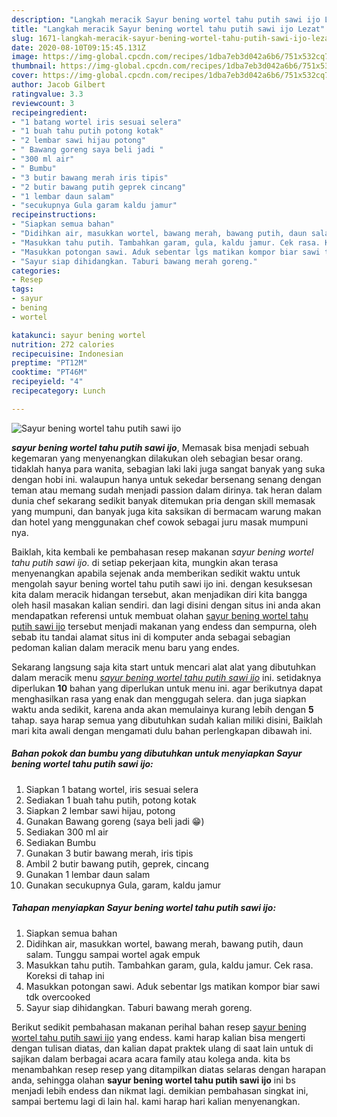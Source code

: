 ```yaml
---
description: "Langkah meracik Sayur bening wortel tahu putih sawi ijo Lezat"
title: "Langkah meracik Sayur bening wortel tahu putih sawi ijo Lezat"
slug: 1671-langkah-meracik-sayur-bening-wortel-tahu-putih-sawi-ijo-lezat
date: 2020-08-10T09:15:45.131Z
image: https://img-global.cpcdn.com/recipes/1dba7eb3d042a6b6/751x532cq70/sayur-bening-wortel-tahu-putih-sawi-ijo-foto-resep-utama.jpg
thumbnail: https://img-global.cpcdn.com/recipes/1dba7eb3d042a6b6/751x532cq70/sayur-bening-wortel-tahu-putih-sawi-ijo-foto-resep-utama.jpg
cover: https://img-global.cpcdn.com/recipes/1dba7eb3d042a6b6/751x532cq70/sayur-bening-wortel-tahu-putih-sawi-ijo-foto-resep-utama.jpg
author: Jacob Gilbert
ratingvalue: 3.3
reviewcount: 3
recipeingredient:
- "1 batang wortel iris sesuai selera"
- "1 buah tahu putih potong kotak"
- "2 lembar sawi hijau potong"
- " Bawang goreng saya beli jadi "
- "300 ml air"
- " Bumbu"
- "3 butir bawang merah iris tipis"
- "2 butir bawang putih geprek cincang"
- "1 lembar daun salam"
- "secukupnya Gula garam kaldu jamur"
recipeinstructions:
- "Siapkan semua bahan"
- "Didihkan air, masukkan wortel, bawang merah, bawang putih, daun salam. Tunggu sampai wortel agak empuk"
- "Masukkan tahu putih. Tambahkan garam, gula, kaldu jamur. Cek rasa. Koreksi di tahap ini"
- "Masukkan potongan sawi. Aduk sebentar lgs matikan kompor biar sawi tdk overcooked"
- "Sayur siap dihidangkan. Taburi bawang merah goreng."
categories:
- Resep
tags:
- sayur
- bening
- wortel

katakunci: sayur bening wortel 
nutrition: 272 calories
recipecuisine: Indonesian
preptime: "PT12M"
cooktime: "PT46M"
recipeyield: "4"
recipecategory: Lunch

---
```



![Sayur bening wortel tahu putih sawi ijo](https://img-global.cpcdn.com/recipes/1dba7eb3d042a6b6/751x532cq70/sayur-bening-wortel-tahu-putih-sawi-ijo-foto-resep-utama.jpg)

<b><i>sayur bening wortel tahu putih sawi ijo</i></b>, Memasak bisa menjadi sebuah kegemaran yang menyenangkan dilakukan oleh sebagian besar orang. tidaklah hanya para wanita, sebagian laki laki juga sangat banyak yang suka dengan hobi ini. walaupun hanya untuk sekedar bersenang senang dengan teman atau memang sudah menjadi passion dalam dirinya. tak heran dalam dunia chef sekarang sedikit banyak ditemukan pria dengan skill memasak yang mumpuni, dan banyak juga kita saksikan di bermacam warung makan dan hotel yang menggunakan chef cowok sebagai juru masak mumpuni nya.



Baiklah, kita kembali ke pembahasan resep makanan <i>sayur bening wortel tahu putih sawi ijo</i>. di setiap pekerjaan kita, mungkin akan terasa menyenangkan apabila sejenak anda memberikan sedikit waktu untuk mengolah sayur bening wortel tahu putih sawi ijo ini. dengan kesuksesan kita dalam meracik hidangan tersebut, akan menjadikan diri kita bangga oleh hasil masakan kalian sendiri. dan lagi disini dengan situs ini anda akan mendapatkan referensi untuk membuat olahan <u>sayur bening wortel tahu putih sawi ijo</u> tersebut menjadi makanan yang endess dan sempurna, oleh sebab itu tandai alamat situs ini di komputer anda sebagai sebagian pedoman kalian dalam meracik menu baru yang endes.


Sekarang langsung saja kita start untuk mencari alat alat yang dibutuhkan dalam meracik menu <u><i>sayur bening wortel tahu putih sawi ijo</i></u> ini. setidaknya diperlukan <b>10</b> bahan yang diperlukan untuk menu ini. agar berikutnya dapat menghasilkan rasa yang enak dan menggugah selera. dan juga siapkan waktu anda sedikit, karena anda akan memulainya kurang lebih dengan <b>5</b> tahap. saya harap semua yang dibutuhkan sudah kalian miliki disini, Baiklah mari kita awali dengan mengamati dulu bahan perlengkapan dibawah ini.

<!--inarticleads1-->

##### Bahan pokok dan bumbu yang dibutuhkan untuk menyiapkan Sayur bening wortel tahu putih sawi ijo:

1. Siapkan 1 batang wortel, iris sesuai selera
1. Sediakan 1 buah tahu putih, potong kotak
1. Siapkan 2 lembar sawi hijau, potong
1. Gunakan  Bawang goreng (saya beli jadi 😁)
1. Sediakan 300 ml air
1. Sediakan  Bumbu
1. Gunakan 3 butir bawang merah, iris tipis
1. Ambil 2 butir bawang putih, geprek, cincang
1. Gunakan 1 lembar daun salam
1. Gunakan secukupnya Gula, garam, kaldu jamur




<!--inarticleads2-->

##### Tahapan menyiapkan Sayur bening wortel tahu putih sawi ijo:

1. Siapkan semua bahan
1. Didihkan air, masukkan wortel, bawang merah, bawang putih, daun salam. Tunggu sampai wortel agak empuk
1. Masukkan tahu putih. Tambahkan garam, gula, kaldu jamur. Cek rasa. Koreksi di tahap ini
1. Masukkan potongan sawi. Aduk sebentar lgs matikan kompor biar sawi tdk overcooked
1. Sayur siap dihidangkan. Taburi bawang merah goreng.




Berikut sedikit pembahasan makanan perihal bahan resep <u>sayur bening wortel tahu putih sawi ijo</u> yang endess. kami harap kalian bisa mengerti dengan tulisan diatas, dan kalian dapat praktek ulang di saat lain untuk di sajikan dalam berbagai acara acara family atau kolega anda. kita bs menambahkan resep resep yang ditampilkan diatas selaras dengan harapan anda, sehingga olahan <b>sayur bening wortel tahu putih sawi ijo</b> ini bs menjadi lebih endess dan nikmat lagi. demikian pembahasan singkat ini, sampai bertemu lagi di lain hal. kami harap hari kalian menyenangkan.
